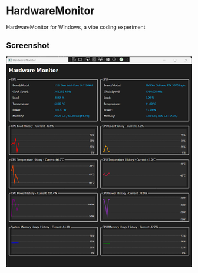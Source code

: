 # HardwareMonitor
HardwareMonitor for Windows, a vibe coding experiment

## Screenshot
![Hardware Monitor Screenshot](Screenshot.png)

